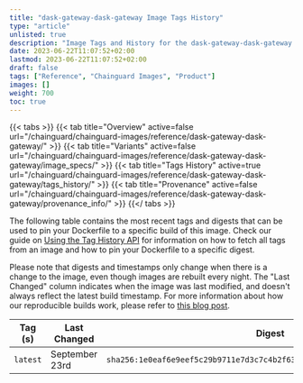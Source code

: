 ```yaml
---
title: "dask-gateway-dask-gateway Image Tags History"
type: "article"
unlisted: true
description: "Image Tags and History for the dask-gateway-dask-gateway Chainguard Image"
date: 2023-06-22T11:07:52+02:00
lastmod: 2023-06-22T11:07:52+02:00
draft: false
tags: ["Reference", "Chainguard Images", "Product"]
images: []
weight: 700
toc: true
---
```


{{< tabs >}}
{{< tab title="Overview" active=false url="/chainguard/chainguard-images/reference/dask-gateway-dask-gateway/" >}}
{{< tab title="Variants" active=false url="/chainguard/chainguard-images/reference/dask-gateway-dask-gateway/image_specs/" >}}
{{< tab title="Tags History" active=true url="/chainguard/chainguard-images/reference/dask-gateway-dask-gateway/tags_history/" >}}
{{< tab title="Provenance" active=false url="/chainguard/chainguard-images/reference/dask-gateway-dask-gateway/provenance_info/" >}}
{{</ tabs >}}

The following table contains the most recent tags and digests that can be used to pin your Dockerfile to a specific build of this image. Check our guide on [Using the Tag History API](/chainguard/chainguard-images/using-the-tag-history-api/) for information on how to fetch all tags from an image and how to pin your Dockerfile to a specific digest.

Please note that digests and timestamps only change when there is a change to the image, even though images are rebuilt every night. The "Last Changed" column indicates when the image was last modified, and doesn't always reflect the latest build timestamp. For more information about how our reproducible builds work, please refer to [this blog post](https://www.chainguard.dev/unchained/reproducing-chainguards-reproducible-image-builds).

| Tag (s)   | Last Changed   | Digest                                                                    |
|-----------|----------------|---------------------------------------------------------------------------|
|  `latest` | September 23rd | `sha256:1e0eaf6e9eef5c29b9711e7d3c7c4b2f63894d8a7c4f3c13b40ff5247add81a2` |

